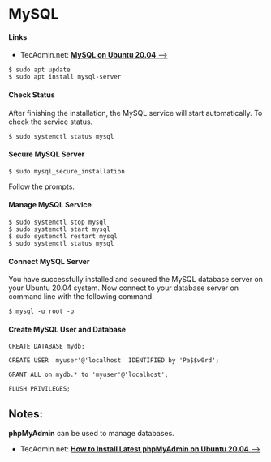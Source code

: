 # MySQL

#### Links

-   TecAdmin.net: [**MySQL on Ubuntu 20.04** -->](https://tecadmin.net/install-mysql-ubuntu-20-04/)

```
$ sudo apt update
$ sudo apt install mysql-server
```

#### Check Status

After finishing the installation, the MySQL service will start automatically. To check the service status.

```
$ sudo systemctl status mysql
```

#### Secure MySQL Server

```
$ sudo mysql_secure_installation
```

Follow the prompts.

#### Manage MySQL Service

```
$ sudo systemctl stop mysql
$ sudo systemctl start mysql
$ sudo systemctl restart mysql
$ sudo systemctl status mysql
```

#### Connect MySQL Server

You have successfully installed and secured the MySQL database server on your Ubuntu 20.04 system. Now connect to your database server on command line with the following command.

```
$ mysql -u root -p
```

#### Create MySQL User and Database

```
CREATE DATABASE mydb;

CREATE USER 'myuser'@'localhost' IDENTIFIED by 'Pa$$w0rd';

GRANT ALL on mydb.* to 'myuser'@'localhost';

FLUSH PRIVILEGES;
```

## Notes:

**phpMyAdmin** can be used to manage databases.

-   TecAdmin.net: [**How to Install Latest phpMyAdmin on Ubuntu 20.04** -->](https://tecadmin.net/install-phpmyadmin-ubuntu-20-04/)
